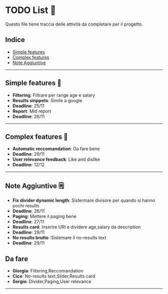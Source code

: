# TODO List 📝

Questo file tiene traccia delle attività da completare per il progetto.

## Indice
- [Simple features](#simple-features)
- [Complex features](#attività-in-corso)
- [Note Aggiuntive](#note-aggiuntive)

---

## Simple features 🚀
  - **Filtering**: Filtrare per range age e salary
  - **Results sinppets**: Simile a google 
  - **Deadline**: 25/11
  - **Report**: Mid report
  - **Deadline**: 26/11


---


## Complex features 🚀
  - **Automatic reccomandation**: Da fare bene
  - **Deadline**: 29/11
  - **User relevance feedback**: Like and dislike
  - **Deadline**: 12/12

---

## Note Aggiuntive 🗒️
  - **Fix divider dynamic length**: Sistermare divisore per quando si hanno pochi results
  - **Deadline**: 26/11
  - **Paging**: Mettere il paging bene 
  - **Deadline**: 27/11
  - **Results card**: Inserire URI e dividere age,salary da description
  - **Deadline**: 29/11
  - **No results brutto** :Sistemare il no-results text
  - **Deadline**: 29/11


## Da fare
 - **Giorgia**: Filtering,Reccomandation
 - **Cice**: No-results text,Slider,Results card
 - **Sergio**: Divider,Paging,User relevance
---